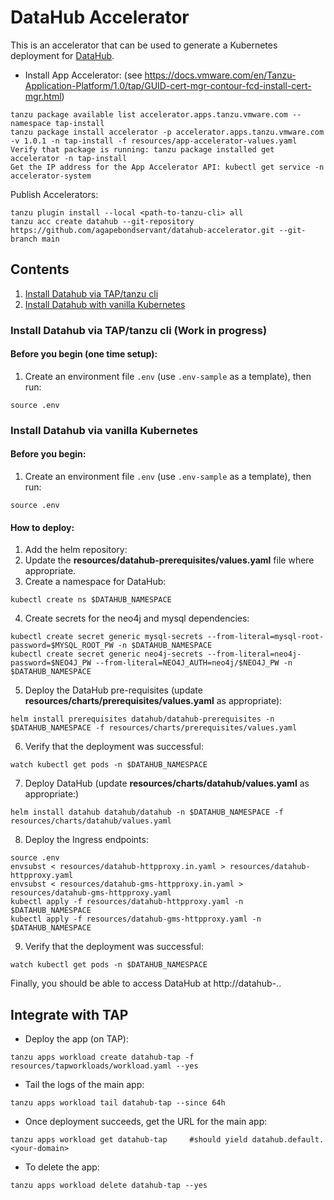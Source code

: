 # DataHub Accelerator

This is an accelerator that can be used to generate a Kubernetes deployment for [DataHub](https://datahubproject.io/).

* Install App Accelerator: (see https://docs.vmware.com/en/Tanzu-Application-Platform/1.0/tap/GUID-cert-mgr-contour-fcd-install-cert-mgr.html)
```
tanzu package available list accelerator.apps.tanzu.vmware.com --namespace tap-install
tanzu package install accelerator -p accelerator.apps.tanzu.vmware.com -v 1.0.1 -n tap-install -f resources/app-accelerator-values.yaml
Verify that package is running: tanzu package installed get accelerator -n tap-install
Get the IP address for the App Accelerator API: kubectl get service -n accelerator-system
```

Publish Accelerators:
```
tanzu plugin install --local <path-to-tanzu-cli> all
tanzu acc create datahub --git-repository https://github.com/agapebondservant/datahub-accelerator.git --git-branch main
```

## Contents
1. [Install Datahub via TAP/tanzu cli](#tanzu)
2. [Install Datahub with vanilla Kubernetes](#k8s)

### Install Datahub via TAP/tanzu cli<a name="tanzu"/> (Work in progress)

#### Before you begin (one time setup):
1. Create an environment file `.env` (use `.env-sample` as a template), then run:
```
source .env
```

### Install Datahub via vanilla Kubernetes<a name="k8s"/>

#### Before you begin:
1. Create an environment file `.env` (use `.env-sample` as a template), then run:
```
source .env
```

#### How to deploy:
1. Add the helm repository:
2. Update the **resources/datahub-prerequisites/values.yaml** file where appropriate.
3. Create a namespace for DataHub:
```
kubectl create ns $DATAHUB_NAMESPACE
```

4. Create secrets for the neo4j and mysql dependencies:
```
kubectl create secret generic mysql-secrets --from-literal=mysql-root-password=$MYSQL_ROOT_PW -n $DATAHUB_NAMESPACE
kubectl create secret generic neo4j-secrets --from-literal=neo4j-password=$NEO4J_PW --from-literal=NEO4J_AUTH=neo4j/$NEO4J_PW -n $DATAHUB_NAMESPACE
```

5. Deploy the DataHub pre-requisites (update **resources/charts/prerequisites/values.yaml** as appropriate):
```
helm install prerequisites datahub/datahub-prerequisites -n $DATAHUB_NAMESPACE -f resources/charts/prerequisites/values.yaml
```

6. Verify that the deployment was successful:
```
watch kubectl get pods -n $DATAHUB_NAMESPACE
```

7. Deploy DataHub (update **resources/charts/datahub/values.yaml** as appropriate:)
```
helm install datahub datahub/datahub -n $DATAHUB_NAMESPACE -f resources/charts/datahub/values.yaml
```

8. Deploy the Ingress endpoints:
```
source .env
envsubst < resources/datahub-httpproxy.in.yaml > resources/datahub-httpproxy.yaml
envsubst < resources/datahub-gms-httpproxy.in.yaml > resources/datahub-gms-httpproxy.yaml
kubectl apply -f resources/datahub-httpproxy.yaml -n $DATAHUB_NAMESPACE
kubectl apply -f resources/datahub-gms-httpproxy.yaml -n $DATAHUB_NAMESPACE
```

9. Verify that the deployment was successful:
```
watch kubectl get pods -n $DATAHUB_NAMESPACE
```

Finally, you should be able to access DataHub at http://datahub-<your namespace>.<your domain address>.

## Integrate with TAP

* Deploy the app (on TAP):
```
tanzu apps workload create datahub-tap -f resources/tapworkloads/workload.yaml --yes
```

* Tail the logs of the main app:
```
tanzu apps workload tail datahub-tap --since 64h
```

* Once deployment succeeds, get the URL for the main app:
```
tanzu apps workload get datahub-tap     #should yield datahub.default.<your-domain>
```

* To delete the app:
```
tanzu apps workload delete datahub-tap --yes
```
